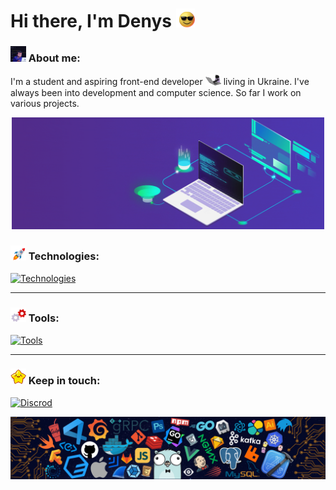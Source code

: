 # Hi there, I'm Denys <img src="gif/sunglasses.gif" width="30px">

### <img src="gif/pro-level-debugging.gif" width="25"> About me:

I'm a student and aspiring front-end developer <img src="gif/cat.gif" width="25"> living in Ukraine. I've always been into development and computer science. So far I work on various projects.

<p align="center">
	<img src="gif/development.gif" width="500">
</p>

### <img src="gif/rocket.gif" width="25"> Technologies:

[![Technologies](https://skillicons.dev/icons?i=js,dart,html,css,sass,gulp,webpack)](https://skillicons.dev)

---

### <img src="gif/gears.gif" width="25"> Tools:

[![Tools](https://skillicons.dev/icons?i=git,vscode,linux,figma,codepen)](https://skillicons.dev)

---

### <img src="gif/star.gif" width="25"> Keep in touch:

[![Discrod](https://skillicons.dev/icons?i=discord)](https://google.com)

<img src="img/technologies.png">
